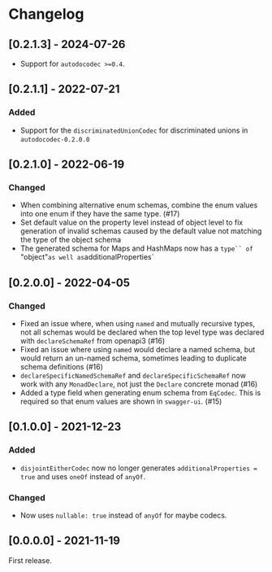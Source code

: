 # Changelog

## [0.2.1.3] - 2024-07-26

* Support for `autodocodec >=0.4`.

## [0.2.1.1] - 2022-07-21

### Added

* Support for the `discriminatedUnionCodec` for discriminated unions in `autodocodec-0.2.0.0`

## [0.2.1.0] - 2022-06-19

### Changed
* When combining alternative enum schemas, combine the enum values into one enum if they have the same type. (#17)
* Set default value on the property level instead of object level to fix generation of invalid schemas caused by the default value not matching the type of the object schema
* The generated schema for Maps and HashMaps now has a `type`` of `"object"` as well as `additionalProperties`

## [0.2.0.0] - 2022-04-05

### Changed
* Fixed an issue where, when using `named` and mutually recursive types, not all schemas would be declared when the top level type was declared with `declareSchemaRef` from openapi3 (#16)
* Fixed an issue where using `named` would declare a named schema, but would return an un-named schema, sometimes leading to duplicate schema definitions (#16)
* `declareSpecificNamedSchemaRef` and `declareSpecificSchemaRef` now work with any `MonadDeclare`, not just the `Declare` concrete monad (#16)
* Added a type field when generating enum schema from `EqCodec`. This is required so that enum values are shown in `swagger-ui`. (#15)

## [0.1.0.0] - 2021-12-23

### Added

* `disjointEitherCodec` now no longer generates `additionalProperties = true` and uses `oneOf` instead of `anyOf`.

### Changed

* Now uses `nullable: true` instead of `anyOf` for maybe codecs.

## [0.0.0.0] - 2021-11-19

First release.
